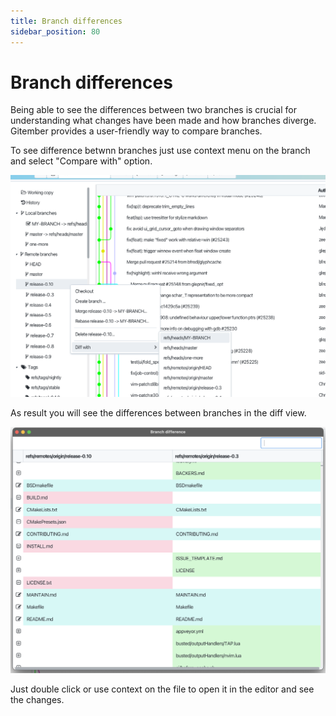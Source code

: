 ```yaml
---
title: Branch differences
sidebar_position: 80
---
```


# Branch differences

Being able to see the differences between two branches is crucial for understanding what changes have been 
made and how branches diverge. Gitember provides a user-friendly way to compare branches. 

To see difference betwnn branches just use context menu on the branch and select "Compare with" option.

![Branch](branch-diff.png)

As result you will see the differences between branches in the diff view.

![Branch](branch-diff-result.png)

Just double click or use context on the file to open it in the editor and see the changes.

